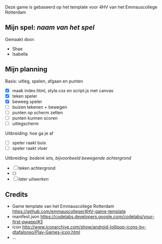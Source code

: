 Deze game is gebaseerd op het template voor 4HV van het Emmauscollege Rotterdam

## Mijn spel: *naam van het spel*
Gemaakt door:
- Shae
- Isabella

## Mijn planning

Basis: uitleg, spelen, afgaan en punten
- [x] maak index.html, style.css en script.js met canvas
- [x] teken speler
- [x] beweeg speler
- [ ] buizen tekenen + bewegen 
- [ ] punten op scherm zetten
- [ ] punten kunnen scoren
- [ ] uitlegscherm

Uitbreiding: hoe ga je af
- [ ] speler raakt buis
- [ ] speler raakt vloer

Uitbreiding: *bedenk iets, bijvoorbeeld bewegende achtergrond*
- [ ] teken achtergrond
- [ ] 
- [ ] *later uitwerken*

## Credits
- Game template van het Emmauscollege Rotterdam https://github.com/emmauscollege/4HV-game-template
- manifest.json https://codelabs.developers.google.com/codelabs/your-first-pwapp/#3
- icon http://www.iconarchive.com/show/android-lollipop-icons-by-dtafalonso/Play-Games-icon.html
- ...
